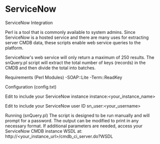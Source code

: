 ServiceNow
==========

ServiceNow Integration

Perl is a tool that is commonly available to system admins.  Since ServiceNow is a hosted service and there are
many uses for extracting server CMDB data, these scripts enable web service queries to the platform.

ServiceNow's web service will only return a maximum of 250 results.  The snQuery.pl script will extract the
total number of keys (records) in the CMDB and then divide the total into batches.

Requirements (Perl Modules)
  -SOAP::Lite
  -Term::ReadKey
  
Configuration (config.txt)

Edit to include your ServiceNow instance
  instance:<your_instance_name>

Edit to include your ServiceNow user ID
  sn_user:<your_username>

Running (snQuery.pl)
The script is designed to be run manually and will prompt for a password.  The output can be modified to print
in any necessary format.  If additional parameters are needed, access your ServiceNow CMDB instance 
WSDL at: http://<your_instance_url>/cmdb_ci_server.do?WSDL

